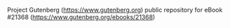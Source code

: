Project Gutenberg (https://www.gutenberg.org) public repository for eBook #21368 (https://www.gutenberg.org/ebooks/21368)
